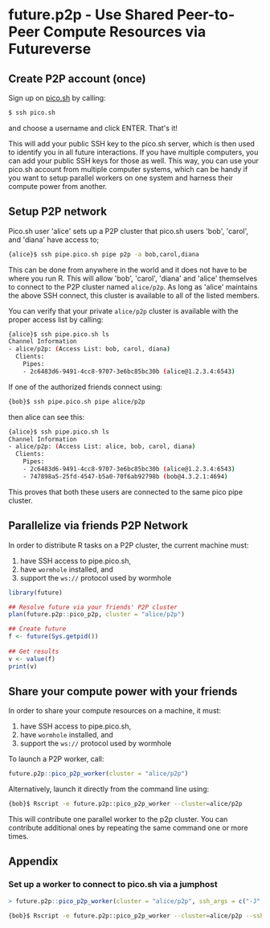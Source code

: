 # future.p2p - Use Shared Peer-to-Peer Compute Resources via Futureverse


## Create P2P account (once)

Sign up on [pico.sh] by calling:

```sh
$ ssh pico.sh
```

and choose a username and click ENTER. That's it!

This will add your public SSH key to the pico.sh server, which is then
used to identify you in all future interactions. If you have multiple
computers, you can add your public SSH keys for those as well. This
way, you can use your pico.sh account from multiple computer systems,
which can be handy if you want to setup parallel workers on one system
and harness their compute power from another.


## Setup P2P network

Pico.sh user 'alice' sets up a P2P cluster that pico.sh users 'bob',
'carol', and 'diana' have access to;

```sh
{alice}$ ssh pipe.pico.sh pipe p2p -a bob,carol,diana
```

This can be done from anywhere in the world and it does not have to be
where you run R. This will allow 'bob', 'carol', 'diana' and 'alice'
themselves to connect to the P2P cluster named `alice/p2p`. As long as
'alice' maintains the above SSH connect, this cluster is available to
all of the listed members.

You can verify that your private `alice/p2p` cluster is available with
the proper access list by calling:

```sh
{alice}$ ssh pipe.pico.sh ls
Channel Information
- alice/p2p: (Access List: bob, carol, diana)
  Clients:
    Pipes:
    - 2c6483d6-9491-4cc8-9707-3e6bc85bc30b (alice@1.2.3.4:6543)
```

If one of the authorized friends connect using:

```sh
{bob}$ ssh pipe.pico.sh pipe alice/p2p
```

then alice can see this:

```sh
{alice}$ ssh pipe.pico.sh ls
Channel Information
- alice/p2p: (Access List: alice, bob, carol, diana)
  Clients:
    Pipes:
    - 2c6483d6-9491-4cc8-9707-3e6bc85bc30b (alice@1.2.3.4:6543)
    - 747898a5-25fd-4547-b5a0-70f6ab92798b (bob@4.3.2.1:4694)
```

This proves that both these users are connected to the same pico pipe
cluster.


## Parallelize via friends P2P Network

In order to distribute R tasks on a P2P cluster, the current machine
must:

1. have SSH access to pipe.pico.sh,
2. have `wormhole` installed, and
3. support the `ws://` protocol used by wormhole


```r
library(future)

## Resolve future via your friends' P2P cluster
plan(future.p2p::pico_p2p, cluster = "alice/p2p")

## Create future
f <- future(Sys.getpid())
  
## Get results
v <- value(f)
print(v)
```


## Share your compute power with your friends

In order to share your compute resources on a machine, it must:

1. have SSH access to pipe.pico.sh,
2. have `wormhole` installed, and
3. support the `ws://` protocol used by wormhole

To launch a P2P worker, call:

```r
future.p2p::pico_p2p_worker(cluster = "alice/p2p")
```

Alternatively, launch it directly from the command line using:

```sh
{bob}$ Rscript -e future.p2p::pico_p2p_worker --cluster=alice/p2p
```

This will contribute one parallel worker to the p2p cluster. You can
contribute additional ones by repeating the same command one or more
times.


## Appendix

### Set up a worker to connect to pico.sh via a jumphost

```r
> future.p2p::pico_p2p_worker(cluster = "alice/p2p", ssh_args = c("-J", "somehost"))
```

```sh
{bob}$ Rscript -e future.p2p::pico_p2p_worker --cluster=alice/p2p --ssh_args="-J somehost"
```

[pico.sh]: https://pico.sh/
